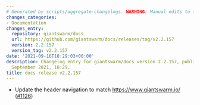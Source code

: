 ```yaml
---
# Generated by scripts/aggregate-changelogs. WARNING: Manual edits to this files will be overwritten.
changes_categories:
- Documentation
changes_entry:
  repository: giantswarm/docs
  url: https://github.com/giantswarm/docs/releases/tag/v2.2.157
  version: 2.2.157
  version_tag: v2.2.157
date: '2021-09-16T18:29:03+00:00'
description: Changelog entry for giantswarm/docs version 2.2.157, published on 16
  September 2021, 18:29.
title: docs release v2.2.157
---
```


- Update the header navigation to match https://www.giantswarm.io/ ([#1126](https://github.com/giantswarm/docs/pull/1126))
